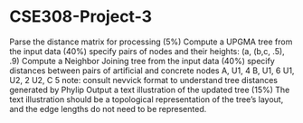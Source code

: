 # CSE308-Project-3
Parse the distance matrix for processing (5%)
Compute a UPGMA tree from the input data (40%)
specify pairs of nodes and their heights:
(a, (b,c, .5), .9)
Compute a Neighbor Joining tree from the input data (40%)
specify distances between pairs of artificial and concrete nodes
A, U1, 4
B, U1, 6
U1, U2, 2
U2, C 5
note: consult nevvick format to understand tree distances generated by Phylip
Output a text illustration of the updated tree (15%)
The text illustration should be a topological representation of the tree’s layout, and the edge lengths do not need to be represented.
